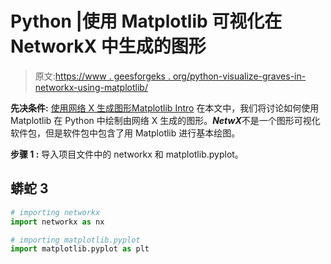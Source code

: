 # Python |使用 Matplotlib 可视化在 NetworkX 中生成的图形

> 原文:[https://www . geesforgeks . org/python-visualize-graves-in-networkx-using-matplotlib/](https://www.geeksforgeeks.org/python-visualize-graphs-generated-in-networkx-using-matplotlib/)

**先决条件:** [使用网络 X 生成图形](https://www.geeksforgeeks.org/?p=141899)[Matplotlib Intro](https://www.geeksforgeeks.org/python-introduction-matplotlib/)
在本文中，我们将讨论如何使用 Matplotlib 在 Python 中绘制由网络 X 生成的图形。***NetwX***不是一个图形可视化软件包，但是软件包中包含了用 Matplotlib 进行基本绘图。

**步骤 1 :** 导入项目文件中的 networkx 和 matplotlib.pyplot。

## 蟒蛇 3

```py
# importing networkx
import networkx as nx

# importing matplotlib.pyplot
import matplotlib.pyplot as plt
```